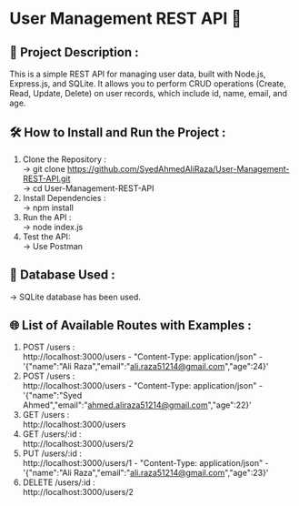 # User Management REST API 🚀
## 📖 Project Description :
This is a simple REST API for managing user data, built with Node.js, Express.js, and SQLite. It allows you to perform CRUD operations (Create, Read, Update, Delete) on user records, which include id, name, email, and age.
## 🛠️ How to Install and Run the Project :
1. Clone the Repository :<br>
-> git clone https://github.com/SyedAhmedAliRaza/User-Management-REST-API.git<br>
-> cd User-Management-REST-API
2. Install Dependencies :<br> 
-> npm install
3. Run the API : <br>
-> node index.js 
4. Test the API: <br>
-> Use Postman <br>
## 💾 Database Used : <br>
-> SQLite database has been used. <br>
## 🌐 List of Available Routes with Examples :<br>
1. POST /users :  <br>
http://localhost:3000/users - "Content-Type: application/json" - '{"name":"Ali Raza","email":"ali.raza51214@gmail.com","age":24}' <br>
2. POST /users :  <br>
http://localhost:3000/users - "Content-Type: application/json" - '{"name":"Syed Ahmed","email":"ahmed.aliraza51214@gmail.com","age":22}'  <br>
3. GET /users :  <br>
http://localhost:3000/users <br> 
4. GET /users/:id : <br>
http://localhost:3000/users/2  <br>
5. PUT /users/:id :  <br>
http://localhost:3000/users/1 - "Content-Type: application/json" - '{"name":"Ali Raza","email":"ali.raza51214@gmail.com","age":23}' <br>
6. DELETE /users/:id :  <br>
http://localhost:3000/users/2  

